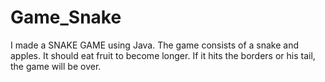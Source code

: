 # Game_Snake
I made a SNAKE GAME using Java. The game consists of a snake and apples. It should eat fruit to become longer. If it hits the borders or his tail, the game will be over.
